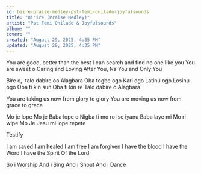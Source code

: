 ```yaml
---
id: biire-praise-medley-pst-femi-onilado-joyfulsounds
title: "Bi'ire (Praise Medley)"
artist: "Pst Femi Onilado & Joyfulsounds"
album: ""
cover: ""
created: "August 29, 2025, 4:35 PM"
updated: "August 29, 2025, 4:35 PM"
---
```


You are good, better than the best
I can search and find no one like you
You are sweet o
Caring and Loving
After You, Na You and Only You

Bire o,  talo dabire oo
Alagbara
Oba togbe ogo
Kari ogo
Latinu ogo
Losinu ogo
Oba ti kin sun
Oba ti kin re
Talo dabire o
Alagbara

You are taking us now from glory to glory 
You are moving us now from grace to grace

Mo je lope
Mo je Baba lope o
Nigba ti mo ro
Ise iyanu Baba laye mi
Mo ri wipe
Mo Je Jesu mi lope repete

Testify

I am saved
I am healed 
I am free
I am forgiven
I have the blood
I have the Word
I have the Spirit
Of the Lord 

So i Worship
And i Sing
And i Shout
And i Dance